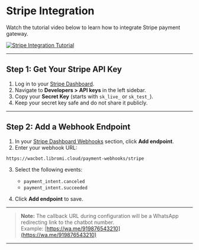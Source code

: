# Stripe Integration

Watch the tutorial video below to learn how to integrate Stripe payment gateway.

[![Stripe Integration Tutorial](https://img.youtube.com/vi/fN_GIgCUFu0/0.jpg)](https://www.youtube.com/watch?v=fN_GIgCUFu0)

---

## Step 1: Get Your Stripe API Key

1. Log in to your [Stripe Dashboard](https://dashboard.stripe.com/).
2. Navigate to **Developers > API keys** in the left sidebar.
3. Copy your **Secret Key** (starts with `sk_live_` or `sk_test_`).
4. Keep your secret key safe and do not share it publicly.

---

## Step 2: Add a Webhook Endpoint

1. In your [Stripe Dashboard Webhooks](https://dashboard.stripe.com/webhooks) section, click **Add endpoint**.
2. Enter your webhook URL: 

```
https://wacbot.libromi.cloud/payment-webhooks/stripe
```

3. Select the following events:
   - `payment_intent.canceled`  
   - `payment_intent.succeeded`

4. Click **Add endpoint** to save.

---

> **Note:** The callback URL during configuration will be a WhatsApp redirecting link to the chatbot number.  
> Example: [https://wa.me/919876543210](https://wa.me/919876543210)

---